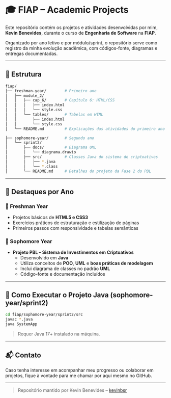 # 🎓 FIAP – Academic Projects

Este repositório contém os projetos e atividades desenvolvidas por mim, **Kevin Benevides**, durante o curso de **Engenharia de Software** na **FIAP**.

Organizado por ano letivo e por módulo/sprint, o repositório serve como registro da minha evolução acadêmica, com códigos-fonte, diagramas e entregas documentadas.

---

## 📁 Estrutura

```bash
fiap/
├── freshman-year/        # Primeiro ano
│   ├── module_2/
│   │   ├── cap_6/        # Capítulo 6: HTML/CSS
│   │   │   ├── index.html
│   │   │   └── style.css
│   │   └── tables/       # Tabelas em HTML
│   │       ├── index.html
│   │       └── style.css
│   └── README.md         # Explicações das atividades do primeiro ano

├── sophomore-year/       # Segundo ano
│   └── sprint2/
│       ├── docs/         # Diagrama UML
│       │   └── diagrama.drawio
│       ├── src/          # Classes Java do sistema de criptoativos
│       │   ├── *.java
│       │   └── *.class
│       └── README.md     # Detalhes do projeto da Fase 2 do PBL
```

---

## 📌 Destaques por Ano

### 🧱 Freshman Year
- Projetos básicos de **HTML5 e CSS3**
- Exercícios práticos de estruturação e estilização de páginas
- Primeiros passos com responsividade e tabelas semânticas

### 🧠 Sophomore Year
- **Projeto PBL – Sistema de Investimentos em Criptoativos**
  - Desenvolvido em **Java**
  - Utiliza conceitos de **POO**, **UML** e **boas práticas de modelagem**
  - Inclui diagrama de classes no padrão **UML**
  - Código-fonte e documentação incluídos

---

## 🚀 Como Executar o Projeto Java (sophomore-year/sprint2)

```bash
cd fiap/sophomore-year/sprint2/src
javac *.java
java SystemApp
```

> Requer Java 17+ instalado na máquina.

---

## 📬 Contato

Caso tenha interesse em acompanhar meu progresso ou colaborar em projetos, fique à vontade para me chamar por aqui mesmo no GitHub.

---

> Repositório mantido por Kevin Benevides – [kevinbsr](https://github.com/kevinbsr)
